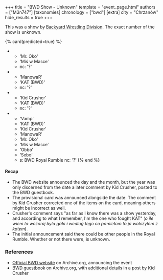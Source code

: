 +++
title = "BWD Show - Unknown"
template = "event_page.html"
authors = ["M3n747"]
[taxonomies]
chronology = ["bwd"]
[extra]
city = "Chrzanów"
hide_results = true
+++

This was a show by [Backyard Wrestling Division](@/o/bwd.md). The exact number of the show is unknown.	

{% card(predicted=true) %}
- - 'Mr. Oko'
  - 'Miś w Masce'
  - nc: '?'
- - 'ManowaR'
  - 'KAT (BWD)'
  - nc: '?'
- - 'Kid Crusher'
  - 'KAT (BWD)'
  - nc: '?'
- - 'Vamp'
  - 'KAT (BWD)'
  - 'Kid Crusher'
  - 'ManowaR'
  - 'Mr. Oko'
  - 'Miś w Masce'
  - 'Obbo'
  - 'Sebo'
  - s: BWD Royal Rumble
    nc: '?'
{% end %}

#### Recap

* The BWD website announced the day and the month, but the year was only discerned from the date a later comment by Kid Crusher, posted to the BWD guestbook.
* The provisional card was announced alongside the date. The comment by Kid Crusher corrected one of the items on the card, meaning others might be incorrect as well.
* Crusher's comment says "as far as I know there was a show yesterday, and according to what I remember, I'm the one who fought KAT" (_o ile wiem to wczoraj byla gala i wedlug tego co pamietam to ja walczylem z katem_).
* The initial announcement said there could be other people in the Royal Rumble. Whether or not there were, is unknown.

### References

* [Official BWD website](https://web.archive.org/web/20070217201425/http://bwd.piwko.pl/home.html) on Archive.org, announcing the event
* [BWD guestbook](https://web.archive.org/web/20041020162348/http://www.freeweb.pl/books/?book=hwd) on Archive.org, with additional details in a post by Kid Crusher
